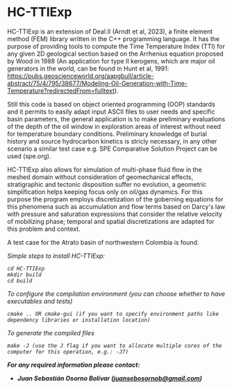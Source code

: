 # HC-TTIExp
HC-TTIExp is an extension of Deal.II (Arndt et al, 2023), a finite element method (FEM) library written in the C++ programming language. It has the purpose of providing tools to compute the Time Temperature Index (TTI) for any given 2D geological section based on the Arrhenius equation proposed by Wood in 1988 (An application for type II kerogens, which are major oil generators in the world, can be found in Hunt et al, 1991: https://pubs.geoscienceworld.org/aapgbull/article-abstract/75/4/795/38677/Modeling-Oil-Generation-with-Time-Temperature?redirectedFrom=fulltext).

Still this code is based on object oriented programming (OOP) standards and it permits to easily adapt input ASCII files to user needs and specific basin parameters, the general application is to make preliminary evaluations of the depth of the oil window in exploration areas of interest without need for temperature boundary conditions. Preliminary knowledge of burial history and source hydrocarbon kinetics is stricly necessary, in any other scenario a similar test case e.g. SPE Comparative Solution Project can be used (spe.org).

HC-TTIExp also allows for simulation of multi-phase fluid flow in the meshed domain without consideration of geomechanical effects, stratigraphic and tectonic disposition suffer no evolution, a geometric simplification helps keeping focus only on oil/gas dynamics. For this purpose the program employs discretization of the goberning equations for this phenomena such as accumulation and flow terms based on Darcy's law with pressure and saturation expressions that consider the relative velocity of mobilizing phase; temporal and spatial discretizations are adapted for this problem and context.

A test case for the Atrato basin of northwestern Colombia is found.

<i>Simple steps to install HC-TTIExp<i>:
```
cd HC-TTIExp
mkdir build
cd build
```
To configure the compilation environment (you can choose whether to have executables and tests)
```
cmake .. OR cmake-gui (if you want to specify environment paths like dependency libraries or installation location)
```
To generate the compiled files
```
make -J (use the J flag if you want to allocate multiple cores of the computer for this operation, e.g.: -J7)
```

<b>For any required information please contact<b>:
* Juan Sebastián Osorno Bolívar (juansebosornob@gmail.com)
